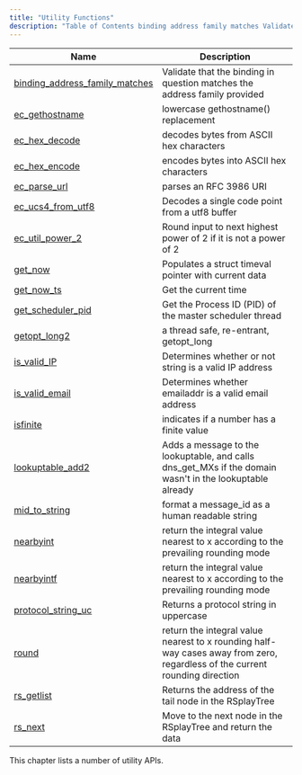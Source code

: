 ```yaml
---
title: "Utility Functions"
description: "Table of Contents binding address family matches Validate that the binding in question matches the address family provided ec gethostname lowercase gethostname replacement ec hex decode decodes bytes from ASCII hex characters ec hex encode encodes bytes into ASCII hex characters ec parse url parses an RFC 3986 URI ec..."
---
```



| Name                                                                                                                        | Description                                                                                                                 |
|-----------------------------------------------------------------------------------------------------------------------------|-----------------------------------------------------------------------------------------------------------------------------|
| [binding_address_family_matches](/momentum/3/3-api/apis-binding-address-family-matches) | Validate that the binding in question matches the address family provided                                                   |
| [ec_gethostname](/momentum/3/3-api/apis-ec-gethostname)                                 | lowercase gethostname() replacement                                                                                         |
| [ec_hex_decode](/momentum/3/3-api/apis-ec-hex-decode)                                   | decodes bytes from ASCII hex characters                                                                                     |
| [ec_hex_encode](/momentum/3/3-api/apis-ec-hex-encode)                                   | encodes bytes into ASCII hex characters                                                                                     |
| [ec_parse_url](/momentum/3/3-api/apis-ec-parse-url)                                     | parses an RFC 3986 URI                                                                                                      |
| [ec_ucs4_from_utf8](/momentum/3/3-api/apis-ec-ucs-4-from-utf-8)                           | Decodes a single code point from a utf8 buffer                                                                              |
| [ec_util_power_2](/momentum/3/3-api/apis-ec-util-power-2)                               | Round input to next highest power of 2 if it is not a power of 2                                                            |
| [get_now](/momentum/3/3-api/apis-get-now)                                               | Populates a struct timeval pointer with current data                                                                        |
| [get_now_ts](/momentum/3/3-api/apis-get-now-ts)                                         | Get the current time                                                                                                        |
| [get_scheduler_pid](/momentum/3/3-api/apis-get-scheduler-pid)                           | Get the Process ID (PID) of the master scheduler thread                                                                     |
| [getopt_long2](/momentum/3/3-api/apis-getopt-long-2)                                     | a thread safe, re-entrant, getopt_long                                                                                      |
| [is_valid_IP](/momentum/3/3-api/apis-is-valid-ip)                                       | Determines whether or not string is a valid IP address                                                                      |
| [is_valid_email](/momentum/3/3-api/apis-is-valid-email)                                 | Determines whether emailaddr is a valid email address                                                                       |
| [isfinite](/momentum/3/3-api/apis-isfinite)                                             | indicates if a number has a finite value                                                                                    |
| [lookuptable_add2](/momentum/3/3-api/apis-lookuptable-add-2)                             | Adds a message to the lookuptable, and calls dns_get_MXs if the domain wasn't in the lookuptable already                    |
| [mid_to_string](/momentum/3/3-api/apis-mid-to-string)                                   | format a message_id as a human readable string                                                                              |
| [nearbyint](/momentum/3/3-api/apis-nearbyint)                                           | return the integral value nearest to x according to the prevailing rounding mode                                            |
| [nearbyintf](/momentum/3/3-api/apis-nearbyintf)                                         | return the integral value nearest to x according to the prevailing rounding mode                                            |
| [protocol_string_uc](/momentum/3/3-api/apis-protocol-string-uc)                         | Returns a protocol string in uppercase                                                                                      |
| [round](/momentum/3/3-api/apis-round)                                                   | return the integral value nearest to x rounding half-way cases away from zero, regardless of the current rounding direction |
| [rs_getlist](/momentum/3/3-api/apis-rs-getlist)                                         | Returns the address of the tail node in the RSplayTree                                                                      |
| [rs_next](/momentum/3/3-api/apis-rs-next)                                               | Move to the next node in the RSplayTree and return the data                                                                 |

This chapter lists a number of utility APIs.
